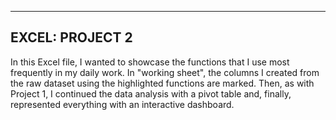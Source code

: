 ---------------------------------------------------------------------------------
## EXCEL: PROJECT 2
In this Excel file, I wanted to showcase the functions that I use most frequently in my daily work. 
In "working sheet", the columns I created from the raw dataset using the highlighted functions are marked.
Then, as with Project 1, I continued the data analysis with a pivot table and, finally, represented everything with an interactive dashboard.
